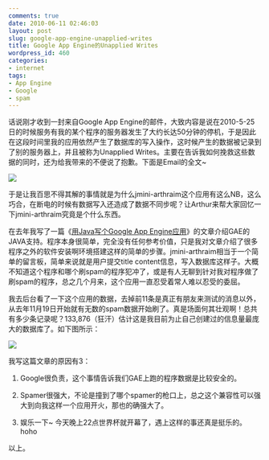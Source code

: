 ```yaml
---
comments: true
date: 2010-06-11 02:46:03
layout: post
slug: google-app-engine-unapplied-writes
title: Google App Engine的Unapplied Writes
wordpress_id: 460
categories:
- internet
tags:
- App Engine
- Google
- spam
---
```


话说刚才收到一封来自Google App Engine的邮件，大致内容是说在2010-5-25日的时候服务有我的某个程序的服务器发生了大约长达50分钟的停机，于是因此在这段时间里我的应用依然产生了数据库的写入操作，这时候产生的数据被记录到了别的服务器上，并且被称为Unapplied Writes。主要在告诉我如何挽救这些数据的同时，还为给我带来的不便说了抱歉。下面是Email的全文~




[![](/wp-content/uploads/2010-06-11_GAE_uapplied_writes.jpg)](/wp-content/uploads/2010-06-11_GAE_uapplied_writes.jpg)




于是让我百思不得其解的事情就是为什么jmini-arthraim这个应用有这么NB，这么巧合，在断电的时候有数据写入还造成了数据不同步呢？让Arthur来帮大家回忆一下jmini-arthraim究竟是个什么东西。




在去年我写了一篇《[用Java写个Google App Engine应用](http://arthraim.cn/google-app-engine-apps-in-java/)》的文章介绍GAE的JAVA支持。程序本身很简单，完全没有任何参考价值，只是我对文章介绍了很多程序之外的软件安装啊环境搭建这样的简单的步骤。jmini-arthraim相当于一个简单的留言板，简单来说就是用户提交title content信息，写入数据库这样子。大概不知道这个程序和哪个刷spam的程序犯冲了，或是有人无聊到针对我对程序做了刷spam的程序，总之几个月来，这个应用一直忍受着常人难以忍受的委屈。




我去后台看了一下这个应用的数据，去掉前11条是真正有朋友来测试的消息以外，从去年11月19日开始就有无数的spam数据开始刷了。真是场面何其壮观啊！总共有多少条记录呢？133,876（狂汗）估计这是我目前为止自己创建过的信息量最庞大的数据库了。如下图所示：




[![](/wp-content/uploads/2010-06-11_GAE_store_statistics.jpg)](/wp-content/uploads/2010-06-11_GAE_store_statistics.jpg)




我写这篇文章的原因有3：





	
  1. Google很负责，这个事情告诉我们GAE上跑的程序数据是比较安全的。

	
  2. Spamer很强大，不论是撞到了哪个spamer的枪口上，总之这个兼容性可以强大到向我这样一个应用开火，那也的确强大了。

	
  3. 娱乐一下~ 今天晚上22点世界杯就开幕了，遇上这样的事还真是挺乐的。hoho




以上。
